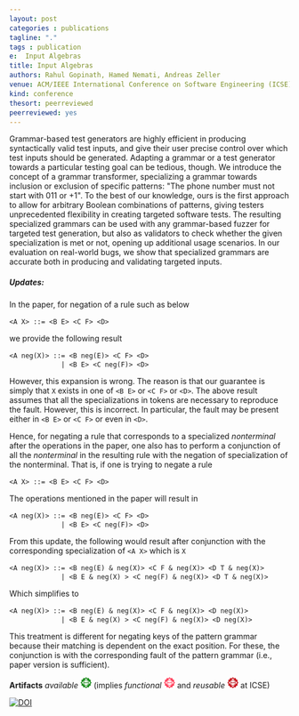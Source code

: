 ```yaml
---
layout: post
categories : publications
tagline: "."
tags : publication
e:  Input Algebras
title: Input Algebras
authors: Rahul Gopinath, Hamed Nemati, Andreas Zeller
venue: ACM/IEEE International Conference on Software Engineering (ICSE) 
kind: conference
thesort: peerreviewed
peerreviewed: yes
---
```


Grammar-based test generators are highly efficient in producing syntactically
valid test inputs, and give their user precise control over which test inputs
should be generated. Adapting a grammar or a test generator towards a particular
testing goal can be tedious, though. We introduce the concept of a grammar
transformer, specializing a grammar towards inclusion or exclusion of specific
patterns: "The phone number must not start with 011 or +1". To the best of our
knowledge, ours is the first approach to allow for arbitrary Boolean
combinations of patterns, giving testers unprecedented flexibility in creating
targeted software tests. The resulting specialized grammars can be used with any
grammar-based fuzzer for targeted test generation, but also as validators to
check whether the given specialization is met or not, opening up additional
usage scenarios. In our evaluation on real-world bugs, we show that specialized
grammars are accurate both in producing and validating targeted inputs.

##### Updates:

In the paper, for negation of a rule such as below

```
<A X> ::= <B E> <C F> <D>
```
we provide the following result

```
<A neg(X)> ::= <B neg(E)> <C F> <D>
             | <B E> <C neg(F)> <D>
```

However, this expansion is wrong. The reason is that our guarantee is simply
that `X` exists in one of `<B E>` or `<C F>` or `<D>`. The above result assumes
that all the specializations in tokens are necessary to reproduce the fault.
However, this is incorrect. In particular, the fault may be present either in
`<B E>` or `<C F>` or even in `<D>`.

Hence, for negating a rule that corresponds to a specialized *nonterminal* after
the operations in the paper, one also has to perform a conjunction of all the
*nonterminal* in the resulting rule with the negation of specialization of the
nonterminal. That is, if one is trying to negate a rule

```
<A X> ::= <B E> <C F> <D>
```

The operations mentioned in the paper will result in

```
<A neg(X)> ::= <B neg(E)> <C F> <D>
             | <B E> <C neg(F)> <D>
```

From this update, the following would result after conjunction with the
corresponding specialization of `<A X>` which is `X`

```
<A neg(X)> ::= <B neg(E) & neg(X)> <C F & neg(X)> <D T & neg(X)>
             | <B E & neg(X) > <C neg(F) & neg(X)> <D T & neg(X)>
```

Which simplifies to

```
<A neg(X)> ::= <B neg(E) & neg(X)> <C F & neg(X)> <D neg(X)>
             | <B E & neg(X) > <C neg(F) & neg(X)> <D neg(X)>
```

This treatment is different for negating keys of the pattern grammar because
their matching is dependent on the exact position. For these, the conjunction
is with the corresponding fault of the pattern grammar (i.e., paper version is
sufficient).

**Artifacts** _available_ ![ACM artifact available](/resources/acm_artifact_available_20px.png) (implies _functional_ ![ACM artifact functional](/resources/acm_artifact_functional_20px.png) and _reusable_ ![ACM artifact reusable](/resources/acm_artifact_reusable_20px.png) at ICSE)

[![DOI](https://zenodo.org/badge/DOI/10.5281/zenodo.4456296.svg)](https://doi.org/10.5281/zenodo.4456296)

